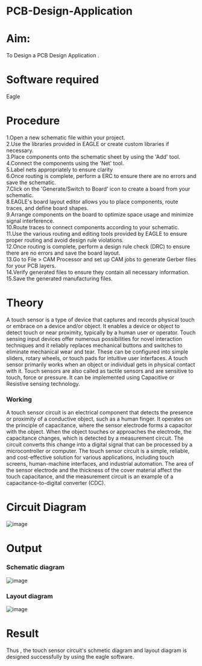 # PCB-Design-Application
# Aim:
To Design a PCB Design Application .
# Software required
Eagle

# Procedure
1.Open a new schematic file within your project.</br>
2.Use the libraries provided in EAGLE or create custom libraries if necessary.</br>
3.Place components onto the schematic sheet by using the 'Add' tool.</br>
4.Connect the components using the 'Net' tool.</br>
5.Label nets appropriately to ensure clarity</br>
6.Once routing is complete, perform a ERC to ensure there are no errors and save the schematic.</br>
7.Click on the 'Generate/Switch to Board' icon to create a board from your schematic.</br>
8.EAGLE's board layout editor allows you to place components, route traces, and define board shapes.</br>
9.Arrange components on the board to optimize space usage and minimize signal interference.</br>
10.Route traces to connect components according to your schematic.</br>
11.Use the various routing and editing tools provided by EAGLE to ensure proper routing and avoid design rule violations.</br>
12.Once routing is complete, perform a design rule check (DRC) to ensure there are no errors and save the board layout.</br>
13.Go to File > CAM Processor and set up CAM jobs to generate Gerber files for your PCB layers.</br>
14.Verify generated files to ensure they contain all necessary information.</br>
15.Save the generated manufacturing files.</br>

# Theory
A touch sensor is a type of device that captures and records physical touch or embrace on a device and/or object. It enables a device or object to detect touch or near proximity, typically by a human user or operator. Touch sensing input devices offer numerous possibilities for novel interaction techniques and it reliably replaces mechanical buttons and switches to eliminate mechanical wear and tear. These can be configured into simple sliders, rotary wheels, or touch pads for intuitive user interfaces. A touch sensor primarily works when an object or individual gets in physical contact with it. Touch sensors are also called as tactile sensors and are sensitive to touch, force or pressure. It can be implemented using Capacitive or Resistive sensing technology.
### Working 
A touch sensor circuit is an electrical component that detects the presence or proximity of a conductive object, such as a human finger. It operates on the principle of capacitance, where the sensor electrode forms a capacitor with the object. When the object touches or approaches the electrode, the capacitance changes, which is detected by a measurement circuit. The circuit converts this change into a digital signal that can be processed by a microcontroller or computer. The touch sensor circuit is a simple, reliable, and cost-effective solution for various applications, including touch screens, human-machine interfaces, and industrial automation. The area of the sensor electrode and the thickness of the cover material affect the touch capacitance, and the measurement circuit is an example of a capacitance-to-digital converter (CDC).
# Circuit Diagram

![image](https://github.com/NivethaKumar30/PCB-Design-Application/assets/119559844/55eee894-d8d8-4271-a2a0-c5606351e06e)

# Output
### Schematic diagram

![image](https://github.com/NivethaKumar30/PCB-Design-Application/assets/119559844/d6f69687-42d1-4c0b-83ce-254a3c2bf941)

### Layout diagram

![image](https://github.com/NivethaKumar30/PCB-Design-Application/assets/119559844/32c5a892-d4d3-4393-a5f6-819a9db52ee7)

# Result
Thus , the touch sensor circuit's schmetic diagram and layout diagram is designed successfully by using the eagle software.


